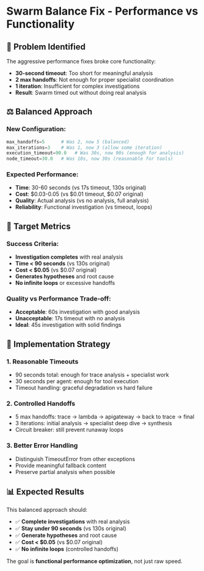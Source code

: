 # Swarm Balance Fix - Performance vs Functionality

## 🚨 **Problem Identified**

The aggressive performance fixes broke core functionality:
- **30-second timeout**: Too short for meaningful analysis
- **2 max handoffs**: Not enough for proper specialist coordination  
- **1 iteration**: Insufficient for complex investigations
- **Result**: Swarm timed out without doing real analysis

## ⚖️ **Balanced Approach**

### New Configuration:
```python
max_handoffs=5      # Was 2, now 5 (balanced)
max_iterations=3    # Was 1, now 3 (allow some iteration)
execution_timeout=90.0   # Was 30s, now 90s (enough for analysis)
node_timeout=30.0   # Was 10s, now 30s (reasonable for tools)
```

### Expected Performance:
- **Time**: 30-60 seconds (vs 17s timeout, 130s original)
- **Cost**: $0.03-0.05 (vs $0.01 timeout, $0.07 original)  
- **Quality**: Actual analysis (vs no analysis, full analysis)
- **Reliability**: Functional investigation (vs timeout, loops)

## 🎯 **Target Metrics**

### Success Criteria:
- **Investigation completes** with real analysis
- **Time < 90 seconds** (vs 130s original)
- **Cost < $0.05** (vs $0.07 original)
- **Generates hypotheses** and root cause
- **No infinite loops** or excessive handoffs

### Quality vs Performance Trade-off:
- **Acceptable**: 60s investigation with good analysis
- **Unacceptable**: 17s timeout with no analysis
- **Ideal**: 45s investigation with solid findings

## 🔧 **Implementation Strategy**

### 1. **Reasonable Timeouts**
- 90 seconds total: enough for trace analysis + specialist work
- 30 seconds per agent: enough for tool execution
- Timeout handling: graceful degradation vs hard failure

### 2. **Controlled Handoffs**
- 5 max handoffs: trace → lambda → apigateway → back to trace → final
- 3 iterations: initial analysis → specialist deep dive → synthesis
- Circuit breaker: still prevent runaway loops

### 3. **Better Error Handling**
- Distinguish TimeoutError from other exceptions
- Provide meaningful fallback content
- Preserve partial analysis when possible

## 📊 **Expected Results**

This balanced approach should:
- ✅ **Complete investigations** with real analysis
- ✅ **Stay under 90 seconds** (vs 130s original)
- ✅ **Generate hypotheses** and root cause
- ✅ **Cost < $0.05** (vs $0.07 original)
- ✅ **No infinite loops** (controlled handoffs)

The goal is **functional performance optimization**, not just raw speed.